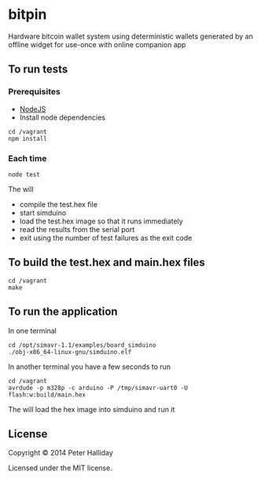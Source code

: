 bitpin
======

Hardware bitcoin wallet system using deterministic wallets generated by an offline widget for use-once with online companion app

To run tests
------------

### Prerequisites

- [NodeJS](http://nodejs.org/)
- Install node dependencies

```
cd /vagrant
npm install
```

### Each time

```
node test
```

The will

- compile the test.hex file
- start simduino
- load the test.hex image so that it runs immediately
- read the results from the serial port
- exit using the number of test failures as the exit code

To build the test.hex and main.hex files
----------------------------------------

```
cd /vagrant
make
```

To run the application
----------------------

In one terminal

```
cd /opt/simavr-1.1/examples/board_simduino
./obj-x86_64-linux-gnu/simduino.elf
```

In another terminal you have a few seconds to run

```
cd /vagrant
avrdude -p m328p -c arduino -P /tmp/simavr-uart0 -U flash:w:build/main.hex
```

The will load the hex image into simduino and run it

License
-------

Copyright &copy; 2014 Peter Halliday

Licensed under the MIT license.
